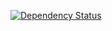 [![Dependency Status](https://gemnasium.com/badges/github.com/fprieur/vda.svg)](https://gemnasium.com/github.com/fprieur/vda)
